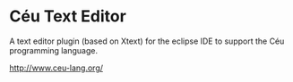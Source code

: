 # Céu Text Editor
A text editor plugin (based on Xtext) for the eclipse IDE to support the Céu programming language.

http://www.ceu-lang.org/
